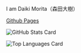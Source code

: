 I am Daiki Morita（森田大樹）

[Github Pages](https://daikimorita.github.io/resume/)

![GitHub Stats Card](https://github-readme-stats.vercel.app/api?username=DaikiMorita&theme=dark&count_private=true)

![Top Languages Card](https://github-readme-stats.vercel.app/api/top-langs/?username=DaikiMorita&theme=dark&layout=compact)
